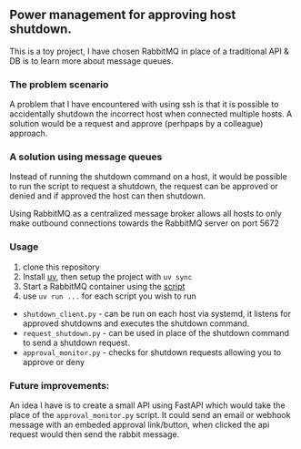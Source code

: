 ## Power management for approving host shutdown.

This is a toy project, I have chosen RabbitMQ in place of a traditional API & DB is to learn more about message queues.

### The problem scenario
A problem that I have encountered with using ssh is that it is possible to accidentally shutdown the incorrect host when connected multiple hosts.  A solution would be a request and approve (perhpaps by a colleague) approach.

### A solution using message queues
Instead of running the shutdown command on a host, it would be possible to run the script to request a shutdown, the request can be approved or denied and if approved the host can then shutdown.

Using RabbitMQ as a centralized message broker allows all hosts to only make outbound connections towards the RabbitMQ server on port 5672

### Usage

1. clone this repository
2. Install [uv](https://github.com/astral-sh/uv), then setup the project with `uv sync`
3. Start a RabbitMQ container using the [script](run-rabbit-container.sh)
4. use `uv run ...` for each script you wish to run

- `shutdown_client.py` - can be run on each host via systemd, it listens for approved shutdowns and executes the shutdown command.
- `request_shutdown.py` - can be used in place of the shutdown command to send a shutdown request.
- `approval_monitor.py` - checks for shutdown requests allowing you to approve or deny

### Future improvements:

An idea I have is to create a small API using FastAPI which would take the place of the `approval_monitor.py` script.  It could send an email or webhook message with an embeded approval link/button, when clicked the api request would then send the rabbit message.
